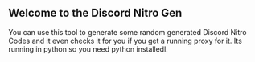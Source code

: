 ## Welcome to the Discord Nitro Gen

You can use this tool to generate some random generated Discord Nitro Codes and it even checks it for you if you get a running proxy for it.
Its running in python so you need python installedl.
